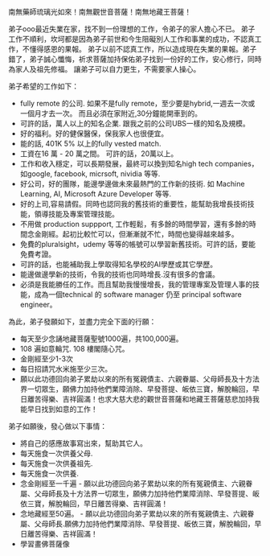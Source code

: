 南無藥師琉璃光如來！南無觀世音菩薩！南無地藏王菩薩！

弟子ooo最近失業在家，找不到一份理想的工作，令弟子的家人擔心不已。
弟子工作不順利，坎坷都是因為弟子前世和今生阻礙別人工作和事業的成功，不認真工作，不懂得感恩的果報。
弟子以前不認真工作，所以造成現在失業的果報。弟子錯了，弟子誠心懺悔，祈求菩薩加持保佑弟子找到一份好的工作，安心修行，同時為家人及祖先修福。
讓弟子可以自力更生，不需要家人操心。

弟子希望的工作如下：

- fully remote 的公司. 如果不是fully remote，至少要是hybrid,一週去一次或一個月才去一次。 而且必須在家附近,30分鐘能開車到的。
- 可許的話，萬人以上的知名企業. 跟我之前的公司UBS一樣的知名及規模。
- 好的福利。好的健保醫保，保我家人也很便宜。
- 能的話, 401K 5% 以上的fully vested match.
- 工資在16 萬 - 20 萬之間。 可許的話，20萬以上。
- 工作和收入穩定，可以長期發展，最終可以換到知名high tech companies，如google, facebook, micrsoft, nividia 等等.
- 好公司，好的團隊，能邊學邊做未來最熱門的工作新的技術. 如 Machine Learning, AI, Microsoft Azure Developer 等等.
- 好的上司,容易請假。同時也認同我的舊技術的重要性，能幫助我增長技術技能，領導技能及專案管理技能。
- 不用做 production suppport, 工作輕鬆，有多餘的時間學習，還有多餘的時間念金剛經。起初比較忙可以，但漸漸就不忙，時間也變得越來越多。
- 免費的pluralsight，udemy 等等的帳號可以學習新舊技術。可許的話，要能免費考證。
- 可許的話，也能補助我上學取得知名學校的AI學歷或其它學歷。
- 能邊做邊學新的技術，令我的技術也同時增長.沒有很多的會議。
- 必須是我能勝任的工作。而且幫助我慢慢增長，我的管理專案及管理人事的技能，成為一個technical 的 software manager 仍至 principal software engineer。

為此，弟子發願如下，並盡力完全下面的行願：
- 每天至少念誦地藏菩薩聖號1000遍，共100,000遍。
- 108 遍如意輪咒. 108 樓閣隨心咒。
- 金剛經至少1-3次
- 每日招請咒水米施至少三次。
- 願以此功德回向弟子累劫以來的所有冤親債主、六親眷屬、父母師長及十方法界一切眾生，願佛力加持他們業障消除、早發菩提、皈依三寶，解脫輪回，早日離苦得樂、吉祥圓滿！也求大慈大悲的觀世音菩薩和地藏王菩薩慈悲加持我能早日找到如意的工作！

弟子如願後，發心做以下事情：
- 將自己的感應故事寫出來，幫助其它人。
- 每天施食一次供養父母.
- 每天施食一次供養祖先.
- 每天施食一次供養.
- 念金剛經至一千遍 - 願以此功德回向弟子累劫以來的所有冤親債主、六親眷屬、父母師長及十方法界一切眾生，願佛力加持他們業障消除、早發菩提、皈依三寶，解脫輪回，早日離苦得樂、吉祥圓滿！
- 念地藏經至50遍。 - 願以此功德回向弟子累劫以來的所有冤親債主、六親眷屬、父母師長.願佛力加持他們業障消除、早發菩提、皈依三寶，解脫輪回，早日離苦得樂、吉祥圓滿！
- 學習畫佛菩薩像

